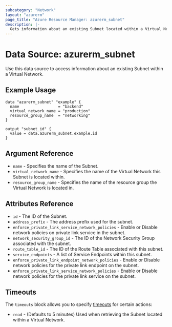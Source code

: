```yaml
---
subcategory: "Network"
layout: "azurerm"
page_title: "Azure Resource Manager: azurerm_subnet"
description: |-
  Gets information about an existing Subnet located within a Virtual Network.
---
```


# Data Source: azurerm_subnet

Use this data source to access information about an existing Subnet within a Virtual Network.

## Example Usage

```hcl
data "azurerm_subnet" "example" {
  name                 = "backend"
  virtual_network_name = "production"
  resource_group_name  = "networking"
}

output "subnet_id" {
  value = data.azurerm_subnet.example.id
}
```

## Argument Reference

* `name` - Specifies the name of the Subnet.
* `virtual_network_name` - Specifies the name of the Virtual Network this Subnet is located within.
* `resource_group_name` - Specifies the name of the resource group the Virtual Network is located in.

## Attributes Reference

* `id` - The ID of the Subnet.
* `address_prefix` - The address prefix used for the subnet.
* `enforce_private_link_service_network_policies` - Enable or Disable network policies on private link service in the subnet.
* `network_security_group_id` - The ID of the Network Security Group associated with the subnet.
* `route_table_id` - The ID of the Route Table associated with this subnet.
* `service_endpoints` - A list of Service Endpoints within this subnet.
* `enforce_private_link_endpoint_network_policies` - Enable or Disable network policies for the private link endpoint on the subnet.
* `enforce_private_link_service_network_policies` - Enable or Disable network policies for the private link service on the subnet.

## Timeouts

The `timeouts` block allows you to specify [timeouts](https://www.terraform.io/docs/configuration/resources.html#timeouts) for certain actions:

* `read` - (Defaults to 5 minutes) Used when retrieving the Subnet located within a Virtual Network.
